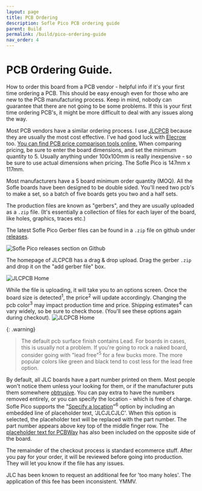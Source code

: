 ```yaml
---
layout: page
title: PCB Ordering
description: Sofle Pico PCB ordering guide
parent: Build
permalink: /build/pico-ordering-guide
nav_order: 4
---
```


# PCB Ordering Guide.

How to order this board from a PCB vendor - helpful info if it's your first time ordering a PCB. This should be easy enough even for those who are new to the PCB manufacturing process. Keep in mind, nobody can guarantee that there are not going to be some problems. If this is your first time ordering PCB's, it might be more difficult to deal with any issues along the way.

Most PCB vendors have a similar ordering process. I use [JLCPCB](https://jlcpcb.com/) because they are usually the most cost effective. I've had good luck with [Elecrow](https://www.elecrow.com/) too. [You can find PCB price comparison tools online.](https://pcbshopper.com/) When comparing pricing, be sure to enter the board dimensions, and set the minimum quantity to 5. Usually anything under 100x100mm is really inexpensive - so be sure to use actual dimensions when pricing. The Sofle Pico is 147mm x 117mm.

Most manufacturers have a 5 board minimum order quantity (MOQ). All the Sofle boards have been designed to be double sided. You'll need two pcb's to make a set, so a batch of five boards gets you two and a half sets.

The production files are known as "gerbers", and they are usually uploaded as a `.zip` file. (It's essentially a collection of files for each layer of the board, like holes, graphics, traces etc.) 

The latest Sofle Pico Gerber files can be found in a `.zip` file on github under [releases](https://github.com/JellyTitan/Sofle-Pico/releases).

![Sofle Pico releases section on Github](/images/ordering_guide/sofle_pico_gerber_zipped.png)

The homepage of JLCPCB has a drag & drop upload. Drag the gerber `.zip` and drop it on the "add gerber file" box.

![JLCPCB Home](/images/ordering_guide/JLCPCB_Ordering_1.png)

While the file is uploading, it will take you to an options screen. Once the board size is detected<sup>1</sup>, the price<sup>2</sup> will update accordingly.
Changing the pcb color<sup>3</sup> may impact production time and price.
Shipping estimates<sup>4</sup> can vary widely, so be sure to check those. (You'll see these options again during checkout).
![JLCPCB Home](/images/ordering_guide/JLCPCB_Ordering_2.png)

{: .warning}
> The default pcb surface finish contains Lead. For boards in cases, this is usually not a problem. If you're going to rock a naked board, consider going with "lead free"<sup>5</sup> for a few bucks more. The more popular colors like green and black tend to cost less for the lead free option.

By default, all JLC boards have a part number printed on them. Most people won't notice them unless your looking for them, or if the manufacturer puts them somewhere <a href="/images/ordering_guide/dumb_number_placement.png">obtrusive</a>. You can pay extra to have the numbers removed entirely, or you can specify the location - which is free of charge. Sofle Pico supports the "[Specify a location](https://jlcpcb.com/help/article/50-How-to-remove-order-number-from-your-PCB)"<sup>6</sup> option by including an embedded line of placeholder text, 'JLCJLCJLC'. When this option is selected, the placeholder text will be replaced with the part number. The part number appears above key top of the middle finger row. The [placeholder text for PCBWay](https://www.pcbway.com/blog/help_center/Notes_of_Product_No_on_Your_PCB_78d5a03c.html#:~:text=PCBWay%20will%20add%20the%20Product,will%20be%20hidden%20when%20soldering.) has also been included on the opposite side of the board. 

The remainder of the checkout process is standard ecommerce stuff. After you pay for your order, it will be reviewed before going into production. They will let you know if the file has any issues.

JLC has been known to request an additional fee for 'too many holes'. The application of this fee has been inconsistent. YMMV.
